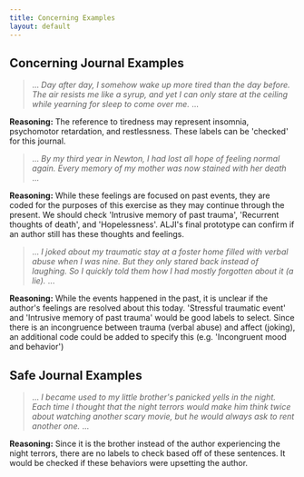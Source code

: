 ```yaml
---
title: Concerning Examples
layout: default
---
```


## Concerning Journal Examples 

> ... *Day after day, I somehow wake up more tired than the day before. The air resists me like a syrup, and yet I can only stare at the ceiling while yearning for sleep to come over me.* ...

**Reasoning:** The reference to tiredness may represent insomnia, psychomotor retardation, and restlessness.  These labels can be 'checked' for this journal. 

> ... *By my third year in Newton, I had lost all hope of feeling normal again.  Every memory of my mother was now stained with her death* ...

**Reasoning:** While these feelings are focused on past events, they are coded for the purposes of this exercise as they may continue through the present.  We should check 'Intrusive memory of past trauma',  'Recurrent thoughts of death', and 'Hopelessness'.  ALJI's final prototype can confirm if an author still has these thoughts and feelings.  

> ... *I joked about my traumatic stay at a foster home filled with verbal abuse when I was nine.  But they only stared back instead of laughing.  So I quickly told them how I had mostly forgotten about it (a lie).* ...

**Reasoning:** While the events happened in the past, it is unclear if the author's feelings are resolved about this today.  'Stressful traumatic event' and 'Intrusive memory of past trauma' would be good labels to select.  Since there is an incongruence between trauma (verbal abuse) and affect (joking), an additional code could be added to specify this (e.g. 'Incongruent mood and behavior')

## Safe Journal Examples

> ... *I became used to my little brother's panicked yells in the night.  Each time I thought that the night terrors would make him think twice about watching another scary movie, but he would always ask to rent another one.* ...

**Reasoning:** Since it is the brother instead of  the author experiencing the night terrors, there are no labels to check based off of these sentences.  It would be checked if these behaviors were upsetting the author. 
